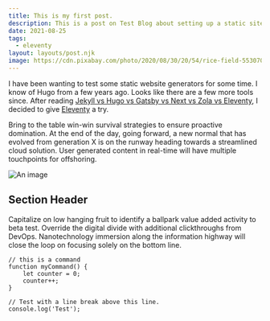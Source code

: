 ```yaml
---
title: This is my first post.
description: This is a post on Test Blog about setting up a static site.
date: 2021-08-25
tags:
  - eleventy
layout: layouts/post.njk
image: https://cdn.pixabay.com/photo/2020/08/30/20/54/rice-field-5530707_1280.jpg
---
```


I have been wanting to test some static website generators for some time. I know of Hugo from a few years ago. Looks like there are a few more tools since. After reading [Jekyll vs Hugo vs Gatsby vs Next vs Zola vs Eleventy](https://mtm.dev/static), I decided to give [Eleventy](https://www.11ty.dev/) a try.

Bring to the table win-win survival strategies to ensure proactive domination. At the end of the day, going forward, a new normal that has evolved from generation X is on the runway heading towards a streamlined cloud solution. User generated content in real-time will have multiple touchpoints for offshoring.

![An image](https://cdn.pixabay.com/photo/2020/08/30/20/54/rice-field-5530707_1280.jpg)

## Section Header

Capitalize on low hanging fruit to identify a ballpark value added activity to beta test. Override the digital divide with additional clickthroughs from DevOps. Nanotechnology immersion along the information highway will close the loop on focusing solely on the bottom line.

``` text/2-3
// this is a command
function myCommand() {
	let counter = 0;
	counter++;
}

// Test with a line break above this line.
console.log('Test');
```
